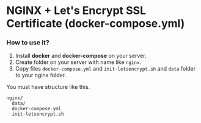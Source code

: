 # NGINX + Let's Encrypt SSL Certificate (docker-compose.yml)

### How to use it?

1. Install **docker** and **docker-compose** on your server.
2. Create folder on your server with name like `nginx`.
3. Copy files `docker-compose.yml` and `init-letsencrypt.sh` and `data` folder to your nginx folder.

You must have structure like this.

```
nginx/
  data/
  docker-compose.yml
  init-letsencrypt.sh
```

